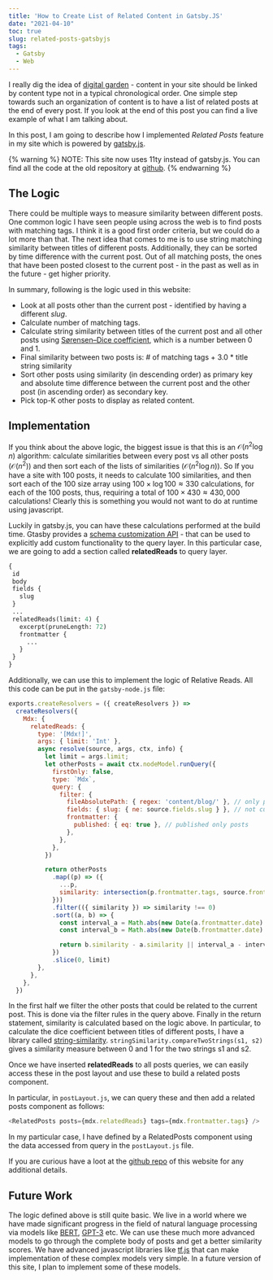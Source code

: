 ```yaml
---
title: 'How to Create List of Related Content in Gatsby.JS'
date: "2021-04-10"
toc: true
slug: related-posts-gatsbyjs
tags:
  - Gatsby
  - Web
---
```


I really dig the idea of [digital garden](https://joelhooks.com/digital-garden) - content in your
site should be linked by content type not in a typical chronological order. One simple step towards
such an organization of content is to have a list of related posts at the end of every post. If you
look at the end of this post you can find a live example of what I am talking about.

<!-- excerpt -->

In this post, I am going to describe how I implemented _Related Posts_ feature in my site which is
powered by [gatsby.js](https://www.gatsbyjs.com/).

{% warning %}
NOTE: This site now uses 11ty instead of gatsby.js. You can find all the code at the old
repository at [github](https://github.com).
{% endwarning %}

## The Logic

There could be multiple ways to measure similarity between different posts. One common logic I have
seen people using across the web is to find posts with matching tags. I think it is a good
first order criteria, but we could do a lot more than that. The next idea that comes to me is to
use string matching similarity between titles of different posts. Additionally, they can be
sorted by time difference with the current post. Out of all matching posts, the ones that have been
posted closest to the current post - in the past as well as in the future - get higher priority.

In summary, following is the logic used in this website:

+ Look at all posts other than the current post - identified by having a different _slug_.
+ Calculate number of matching tags.
+ Calculate string similarity between titles of the current post and all other posts
  using [Sørensen–Dice coefficient](https://en.wikipedia.org/wiki/S%C3%B8rensen%E2%80%93Dice_coefficient),
  which is a number between 0 and 1.
+ Final similarity between two posts is: # of matching tags + 3.0 * title string similarity
+ Sort other posts using similarity (in descending order) as primary key and absolute time
  difference between the current post and the other post (in ascending order) as secondary key.
+ Pick top-K other posts to display as related content.


## Implementation

If you think about the above logic, the biggest issue is  that this is an $\mathcal{O}(n^2 \log {} n)$ algorithm:
calculate similarities between every post vs all other posts ($\mathcal{O}(n^2)$) and then sort each
of the lists of similarities ($\mathcal{O}(n^2 \log {} n)$). So If you have a site with 100 posts,
it needs to calculate 100 similarities, and then sort each of the 100 size array using
$100 \times \log{} 100 \approx 330$ calculations, for each of the 100 posts, thus, requiring a total
of $100 \times 430 \approx 430, 000$ calculations! Clearly this is something you would not want to
do at runtime using javascript.

Luckily in gatsby.js, you can have these calculations performed at the build time. Gtasby provides a
[schema customization API](https://www.gatsbyjs.org/docs/schema-customization) - that can be used
to explicitly add custom functionality to the query layer. In this particular case, we are going to
add a section called **relatedReads** to query layer.

 ```graphql
{
  id
  body
  fields {
    slug
  }
  ...
  relatedReads(limit: 4) {
    excerpt(pruneLength: 72)
    frontmatter {
      ...
    }
  }
}
```

Additionally, we can use this to implement the logic of Relative Reads. All this code can be put in
the `gatsby-node.js` file:

```js
exports.createResolvers = ({ createResolvers }) =>
  createResolvers({
    Mdx: {
      relatedReads: {
        type: '[Mdx!]',
        args: { limit: 'Int' },
        async resolve(source, args, ctx, info) {
          let limit = args.limit;
          let otherPosts = await ctx.nodeModel.runQuery({
            firstOnly: false,
            type: `Mdx`,
            query: {
              filter: {
                fileAbsolutePath: { regex: 'content/blog/' }, // only posts
                fields: { slug: { ne: source.fields.slug } }, // not current article
                frontmatter: {
                  published: { eq: true }, // published only posts
                },
              },
            },
          })

          return otherPosts
            .map((p) => ({
              ...p,
              similarity: intersection(p.frontmatter.tags, source.frontmatter.tags).length + 3.0 * stringSimilarity.compareTwoStrings(p.frontmatter.title, source.frontmatter.title),
            }))
            .filter(({ similarity }) => similarity !== 0)
            .sort((a, b) => {
              const interval_a = Math.abs(new Date(a.frontmatter.date) - new Date(source.frontmatter.date));
              const interval_b = Math.abs(new Date(b.frontmatter.date) - new Date(source.frontmatter.date));

              return b.similarity - a.similarity || interval_a - interval_b;
            })
            .slice(0, limit)
        },
      },
    },
  })
```

In the first half we filter the other posts that could be related to the current post. This is done
via the filter rules in the query above. Finally in the return statement, similarity is calculated
based on the logic above. In particular, to calculate the dice coefficient between titles of
different posts, I have a library called [string-similarity](https://www.npmjs.com/package/string-similarity).
`stringSimilarity.compareTwoStrings(s1, s2)` gives a similarity measure between 0 and 1 for the two
strings s1 and s2.

Once we have inserted **relatedReads** to all posts queries, we can easily access these in the post
layout and use these to build a related posts component.

In particular, in `postLayout.js`, we can query these and then add a related posts component as follows:

```js
<RelatedPosts posts={mdx.relatedReads} tags={mdx.frontmatter.tags} />
```

In my particular case, I have defined by a RelatedPosts component using the data accessed
from query in the `postLayout.js` file.

If you are curious have a loot at the [github repo](https://github.com/sadanand-singh/reckoning.dev-gatsby)
of this website for any additional details.

## Future Work

The logic defined above is still quite basic. We live in a world where we have made significant
progress in the field of natural language processing via models like
[BERT](https://arxiv.org/abs/1810.04805), [GPT-3](https://openai.com/blog/gpt-3-apps/) etc. We can
use these much more advanced models to go through the complete body of posts and get a better
similarity scores. We have advanced javascript libraries like [tf.js](https://www.tensorflow.org/js)
that can make implementation of these complex models very simple. In a future version of this site,
I plan to implement some of these models.
